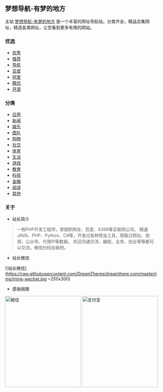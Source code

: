 ## 梦想导航-有梦的地方

主站 [梦想导航-有梦的地方](https://nav.dreamthere.com) 是一个丰富的网址导航站，分类齐全，精品合集网址，精选各类网址，让您看到更多有用的网站。

### 优选

<ul>
    <li>
        <a href="https://nav.dreamthere.com/index?t=99">
            优秀
        </a>
    </li>
    <li>
        <a href="https://nav.dreamthere.com/index?t=1">
            推荐
        </a>
    </li>
    <li>
        <a href="https://nav.dreamthere.com/index?t=2">
            导航
        </a>
    </li>
    <li>
        <a href="https://nav.dreamthere.com/index?key=百度">
            百度
        </a>
    </li>
    <li>
        <a href="https://nav.dreamthere.com/index?key=阿里">
            阿里
        </a>
    </li>
    <li>
        <a href="https://nav.dreamthere.com/index?key=腾讯">
            腾讯
        </a>
    </li>
    <li>
        <a href="https://nav.dreamthere.com/index?t=17">
            开源
        </a>
    </li>
</ul>

### 分类
<ul><li>
    <a href="https://nav.dreamthere.com/index?t=3">
        应用
    </a>
</li><li>
    <a href="https://nav.dreamthere.com/index?t=4">
        新闻
    </a>
</li><li>
    <a href="https://nav.dreamthere.com/index?t=5">
        娱乐
    </a>
</li><li>
    <a href="https://nav.dreamthere.com/index?t=6">
        图片
    </a>
</li><li>
    <a href="https://nav.dreamthere.com/index?t=7">
        购物
    </a>
</li><li>
    <a href="https://nav.dreamthere.com/index?t=8">
        社交
    </a>
</li><li>
    <a href="https://nav.dreamthere.com/index?t=9">
        体育
    </a>
</li><li>
    <a href="https://nav.dreamthere.com/index?t=10">
        生活
    </a>
</li><li>
    <a href="https://nav.dreamthere.com/index?t=11">
        游戏
    </a>
</li><li>
    <a href="https://nav.dreamthere.com/index?t=12">
        教育
    </a>
</li><li>
    <a href="https://nav.dreamthere.com/index?t=13">
        科技
    </a>
</li><li>
    <a href="https://nav.dreamthere.com/index?t=14">
        金融
    </a>
</li><li>
    <a href="https://nav.dreamthere.com/index?t=15">
        阅读
    </a>
</li><li>
    <a href="https://nav.dreamthere.com/index?t=16">
        其他
    </a>
</li></ul>

### 关于

- 站长简介

> 一枚PHP开发工程师，曾就职网龙、百度、4399等互联网公司。
> 精通JAVA、PHP、Python、C#等，开发过各种爬虫工具，爬取过网址、视频、公众号、代理IP等数据。
> 欢迎沟通交流，编程、业务、创业等等都可以交流，微信扫码加我吧。

- 站长微信

![站长微信](https://raw.githubusercontent.com/DreamTheres/dreamthere.com/master/img/mine-wechat.jpg =250x300)

- 感谢捐赠

<img src="https://raw.githubusercontent.com/DreamTheres/dreamthere.com/master/img/wechat-collect.jpg" alt="微信" width="250" height="300">
<img src="https://raw.githubusercontent.com/DreamTheres/dreamthere.com/master/img/ali-collect.jpg" alt="支付宝" width="250" height="300">
